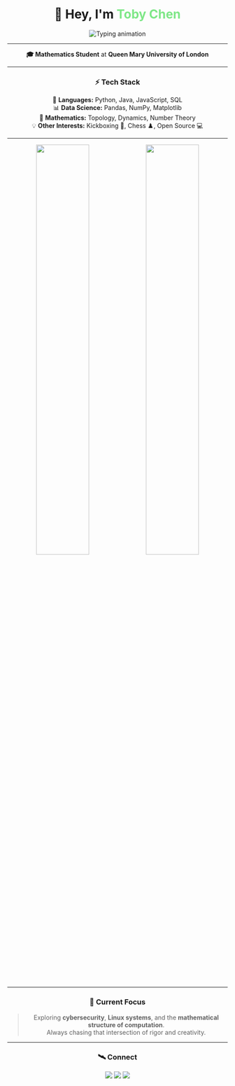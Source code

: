 <h1 align="center">🧮 Hey, I'm <span style="color:#7EE787;">Toby Chen</span></h1>

<p align="center">
  <img src="https://readme-typing-svg.herokuapp.com?font=JetBrains+Mono&size=25&pause=1000&color=7EE787&center=true&vCenter=true&width=550&lines=Mathematician+%7C+Developer+%7C+Problem+Solver;Exploring+the+Intersection+of+Math+%26+Technology;Building+Things+That+Matter." alt="Typing animation" />
</p>

---

<p align="center">
  <b>🎓 Mathematics Student</b> at <strong>Queen Mary University of London</strong>  
</p>

---

<div align="center">

### ⚡ Tech Stack
<p>
  🧠 <b>Languages:</b> Python, Java, JavaScript, SQL <br>
  📊 <b>Data Science:</b> Pandas, NumPy, Matplotlib <br>
  🔢 <b>Mathematics:</b> Topology, Dynamics, Number Theory <br>
  💡 <b>Other Interests:</b> Kickboxing 🥊, Chess ♟️, Open Source 💻  
</p>

---

<img src="https://github-readme-stats.vercel.app/api?username=ToadBoyChen&show_icons=true&theme=tokyonight&hide_border=true&border_radius=10&include_all_commits=true&count_private=true" width="49%">
<img src="https://github-readme-stats.vercel.app/api/top-langs/?username=ToadBoyChen&layout=compact&theme=tokyonight&hide_border=true&border_radius=10" width="49%">

---

### 🧩 Current Focus
> Exploring **cybersecurity**, **Linux systems**, and the **mathematical structure of computation**.  
> Always chasing that intersection of rigor and creativity.

---

### 🛰️ Connect
<p>
  <a href="https://github.com/ToadBoyChen" target="_blank"><img src="https://img.shields.io/badge/GitHub-181717?style=for-the-badge&logo=github" /></a>
  <a href="https://www.linkedin.com/in/toby-chen" target="_blank"><img src="https://img.shields.io/badge/LinkedIn-0A66C2?style=for-the-badge&logo=linkedin" /></a>
  <a href="mailto:tobychen@email.com"><img src="https://img.shields.io/badge/Email-EA4335?style=for-the-badge&logo=gmail&logoColor=white" /></a>
</p>

</div>
